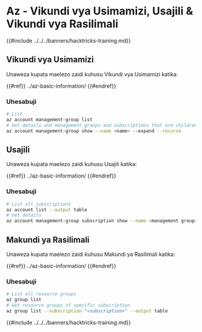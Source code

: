 # Az - Vikundi vya Usimamizi, Usajili & Vikundi vya Rasilimali

{{#include ../../../banners/hacktricks-training.md}}

## Vikundi vya Usimamizi

Unaweza kupata maelezo zaidi kuhusu Vikundi vya Usimamizi katika:

{{#ref}}
../az-basic-information/
{{#endref}}

### Uhesabuji
```bash
# List
az account management-group list
# Get details and management groups and subscriptions that are children
az account management-group show --name <name> --expand --recurse
```
## Usajili

Unaweza kupata maelezo zaidi kuhusu Usajili katika:

{{#ref}}
../az-basic-information/
{{#endref}}

### Uhesabuji
```bash
# List all subscriptions
az account list --output table
# Get details
az account management-group subscription show --name <management group> --subscription <subscription>
```
## Makundi ya Rasilimali

Unaweza kupata maelezo zaidi kuhusu Makundi ya Rasilimali katika:

{{#ref}}
../az-basic-information/
{{#endref}}

### Uhesabuji
```bash
# List all resource groups
az group list
# Get resource groups of specific subscription
az group list --subscription "<subscription>" --output table
```
{{#include ../../../banners/hacktricks-training.md}}
